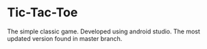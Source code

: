 # Tic-Tac-Toe
The simple classic game. Developed using android studio.
The most updated version found in master branch. 


